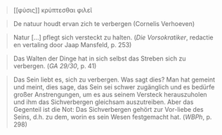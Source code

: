 > [[φύσις]] κρύπτεσθαι φιλεῖ

> De natuur houdt ervan zich te verbergen (Cornelis Verhoeven)

> Natur \[…\] pflegt sich versteckt zu halten. (_Die Vorsokratiker_, redactie en vertaling door Jaap Mansfeld, p. 253)

> Das Walten der Dinge hat in sich selbst das Streben sich zu verbergen. (_GA 29/30_, p. 41)

> Das Sein liebt es, sich zu verbergen. Was sagt dies? Man hat gemeint und meint, dies sage, das Sein sei schwer zugänglich und es bedürfe großer Anstrengungen, um es aus seinem Versteck herauszuholen und ihm das Sichverbergen gleichsam auszutreiben. Aber das Gegenteil ist die Not: Das Sichverbergen gehört zur Vor-liebe des Seins, d.h. zu dem, worin es sein Wesen festgemacht hat. (_WBPh_, p. 298)
